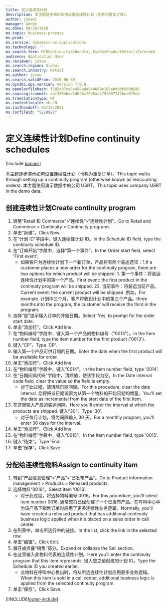 ```yaml
---
title: 定义连续性计划
description: 本主题逐步演示如何设置连续性计划（也称为重复订单）。
author: josaw1
manager: AnnBe
ms.date: 08/29/2018
ms.topic: business-process
ms.prod: ''
ms.service: dynamics-ax-applications
ms.technology: ''
ms.search.form: MCRContinuitySchedule, EcoResProductDetailsExtended
audience: Application User
ms.reviewer: josaw
ms.search.region: Global
ms.search.industry: Retail
ms.author: josaw
ms.search.validFrom: 2016-06-30
ms.dyn365.ops.version: Version 7.0.0
ms.openlocfilehash: f385d97ce8c458ada944609e165ebd0db500b546
ms.sourcegitcommit: eaf330dbee1db96c20d5ac479f007747bea079eb
ms.translationtype: HT
ms.contentlocale: zh-CN
ms.lasthandoff: 02/15/2021
ms.locfileid: "5229928"
---
```

# <a name="define-continuity-schedules"></a><span data-ttu-id="81840-103">定义连续性计划</span><span class="sxs-lookup"><span data-stu-id="81840-103">Define continuity schedules</span></span>

[!include [banner](../includes/banner.md)]

<span data-ttu-id="81840-104">本主题逐步演示如何设置连续性计划（也称为重复订单）。</span><span class="sxs-lookup"><span data-stu-id="81840-104">This topic walks through setting up a continuity program (otherwise known as reoccurring orders).</span></span> <span data-ttu-id="81840-105">本主题使用演示数据中的公司 USRT。</span><span class="sxs-lookup"><span data-stu-id="81840-105">This topic uses company USRT in the demo data.</span></span>


## <a name="create-continuity-program"></a><span data-ttu-id="81840-106">创建连续性计划</span><span class="sxs-lookup"><span data-stu-id="81840-106">Create continuity program</span></span>
1. <span data-ttu-id="81840-107">转至“Retail 和 Commerce”>“连续性”>“连续性计划”。</span><span class="sxs-lookup"><span data-stu-id="81840-107">Go to Retail and Commerce > Continuity > Continuity programs.</span></span>
2. <span data-ttu-id="81840-108">单击“新建”。</span><span class="sxs-lookup"><span data-stu-id="81840-108">Click New.</span></span>
3. <span data-ttu-id="81840-109">在“计划 ID”字段中，键入连续性计划 ID。</span><span class="sxs-lookup"><span data-stu-id="81840-109">In the Schedule ID field, type the continuity schedule ID.</span></span>
4. <span data-ttu-id="81840-110">在“订单开始”字段中，选择“第一个事件”。</span><span class="sxs-lookup"><span data-stu-id="81840-110">In the Order start field, select 'First event'.</span></span>
    * <span data-ttu-id="81840-111">如果客户为连续性计划下一个新订单，产品将有两个装运选项：1.</span><span class="sxs-lookup"><span data-stu-id="81840-111">If a customer places a new order for the continuity program, there are two options for which product will be shipped:  1.</span></span> <span data-ttu-id="81840-112">第一个事件：将装运连续性计划中的第一个产品。</span><span class="sxs-lookup"><span data-stu-id="81840-112">First event: the first product in the continuity program will be shipped.</span></span>  <span data-ttu-id="81840-113">2</span><span class="sxs-lookup"><span data-stu-id="81840-113">2.</span></span> <span data-ttu-id="81840-114">当前事件：将装运当前产品。</span><span class="sxs-lookup"><span data-stu-id="81840-114">Current event: the current product will be shipped.</span></span> <span data-ttu-id="81840-115">例如，</span><span class="sxs-lookup"><span data-stu-id="81840-115">For example.</span></span> <span data-ttu-id="81840-116">计划中三个月，客户将收到计划中的第三个产品。</span><span class="sxs-lookup"><span data-stu-id="81840-116">three months into the program, the customer will receive the third in the program.</span></span>  
5. <span data-ttu-id="81840-117">选择“是”提示输入订单的开始日期。</span><span class="sxs-lookup"><span data-stu-id="81840-117">Select 'Yes' to prompt for the order start date.</span></span>
6. <span data-ttu-id="81840-118">单击“添加行”。</span><span class="sxs-lookup"><span data-stu-id="81840-118">Click Add line.</span></span>
7. <span data-ttu-id="81840-119">在“物料编号”字段中，键入第一个产品的物料编号（“0013”）。</span><span class="sxs-lookup"><span data-stu-id="81840-119">In the Item number field, type the item number for the first product ('0013').</span></span>
8. <span data-ttu-id="81840-120">键入“CP”。</span><span class="sxs-lookup"><span data-stu-id="81840-120">Type 'CP'.</span></span>
9. <span data-ttu-id="81840-121">输入第一个产品可供订购的日期。</span><span class="sxs-lookup"><span data-stu-id="81840-121">Enter the date when the first product will be available for order.</span></span>
10. <span data-ttu-id="81840-122">单击“添加行”。</span><span class="sxs-lookup"><span data-stu-id="81840-122">Click Add line.</span></span>
11. <span data-ttu-id="81840-123">在“物料编号”字段中，键入“0014”。</span><span class="sxs-lookup"><span data-stu-id="81840-123">In the Item number field, type '0014'.</span></span>
12. <span data-ttu-id="81840-124">在“日期间隔代码”字段中，清除值，使该字段为空。</span><span class="sxs-lookup"><span data-stu-id="81840-124">In the Date interval code field, clear the value so the field is empty.</span></span>
    * <span data-ttu-id="81840-125">对于此过程，请清除日期间隔。</span><span class="sxs-lookup"><span data-stu-id="81840-125">For this procedure, clear the date interval.</span></span> <span data-ttu-id="81840-126">您将把该日期设置为从第一个物料的开始日期的增量。</span><span class="sxs-lookup"><span data-stu-id="81840-126">You'll set the date as incremental from the start date of the first item.</span></span>  
13. <span data-ttu-id="81840-127">在这里输入产品的装运间隔。</span><span class="sxs-lookup"><span data-stu-id="81840-127">Here you'll enter the interval at which the products are shipped.</span></span> <span data-ttu-id="81840-128">键入“30”。</span><span class="sxs-lookup"><span data-stu-id="81840-128">Type '30'.</span></span>
    * <span data-ttu-id="81840-129">对于每月计划，将为间隔输入 30 天。</span><span class="sxs-lookup"><span data-stu-id="81840-129">For a monthly program, you'll enter 30 days for the interval.</span></span>  
14. <span data-ttu-id="81840-130">单击“添加行”。</span><span class="sxs-lookup"><span data-stu-id="81840-130">Click Add line.</span></span>
15. <span data-ttu-id="81840-131">在“物料编号”字段中，键入“0015”。</span><span class="sxs-lookup"><span data-stu-id="81840-131">In the Item number field, type '0015'.</span></span>
16. <span data-ttu-id="81840-132">键入“结束”。</span><span class="sxs-lookup"><span data-stu-id="81840-132">Type 'End'.</span></span>
17. <span data-ttu-id="81840-133">单击“保存”。</span><span class="sxs-lookup"><span data-stu-id="81840-133">Click Save.</span></span>

## <a name="assign-to-continuity-item"></a><span data-ttu-id="81840-134">分配给连续性物料</span><span class="sxs-lookup"><span data-stu-id="81840-134">Assign to continuity item</span></span>
1. <span data-ttu-id="81840-135">转到“产品信息管理”>“产品”>“已发布产品”。</span><span class="sxs-lookup"><span data-stu-id="81840-135">Go to Product information management > Products > Released products.</span></span>
2. <span data-ttu-id="81840-136">选择物料“0016”。</span><span class="sxs-lookup"><span data-stu-id="81840-136">Select item '0016'.</span></span>
    * <span data-ttu-id="81840-137">对于此过程，将选择物料编号 0016。</span><span class="sxs-lookup"><span data-stu-id="81840-137">For this procedure, you'll select item number 0016.</span></span> <span data-ttu-id="81840-138">通常您将已经创建了一个已发布产品，在呼叫中心中为该产品下销售订单时应用了更多连续性业务逻辑。</span><span class="sxs-lookup"><span data-stu-id="81840-138">Normally, you'll have created a released product that has additional continuity business logic applied when it's placed on a sales order in call center.</span></span>  
3. <span data-ttu-id="81840-139">在列表中，单击所选行中的链接。</span><span class="sxs-lookup"><span data-stu-id="81840-139">In the list, click the link in the selected row.</span></span>
4. <span data-ttu-id="81840-140">单击“编辑”。</span><span class="sxs-lookup"><span data-stu-id="81840-140">Click Edit.</span></span>
5. <span data-ttu-id="81840-141">展开或折叠“销售”部分。</span><span class="sxs-lookup"><span data-stu-id="81840-141">Expand or collapse the Sell section.</span></span>
6. <span data-ttu-id="81840-142">在这里输入此物料代表的连续性计划。</span><span class="sxs-lookup"><span data-stu-id="81840-142">Here you'll enter the continuity program that this item represents.</span></span> <span data-ttu-id="81840-143">键入您之前创建的计划 ID。</span><span class="sxs-lookup"><span data-stu-id="81840-143">Type the Schedule ID you created earlier.</span></span>
    * <span data-ttu-id="81840-144">此物料在呼叫中心售出时，将从所选连续性计划应用更多业务逻辑。</span><span class="sxs-lookup"><span data-stu-id="81840-144">When this item is sold in a call center, additional business logic is applied from the selected continuity program.</span></span>  
7. <span data-ttu-id="81840-145">单击“保存”。</span><span class="sxs-lookup"><span data-stu-id="81840-145">Click Save.</span></span>



[!INCLUDE[footer-include](../../includes/footer-banner.md)]